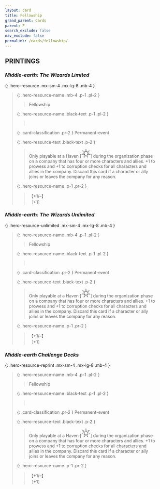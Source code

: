 ```yaml
---
layout: card
title: Fellowship
grand_parent: Cards
parent: F
search_exclude: false
nav_exclude: false
permalink: /cards/fellowship/
---
```


## PRINTINGS


### _Middle-earth: The Wizards Limited_

{: .hero-resource .mx-sm-4 .mx-lg-8 .mb-4 }
> {: .hero-resource-name .mb-4 .p-1 .pl-2 }
> > <div class="card-mp"></div>
> > <div class="card-name">Fellowship</div>
>
> {: .hero-resource-name .black-text .p-1 .pl-2 }
> > &nbsp;
>
> {: .card-classification .pr-2 }
> Permanent-event
>
> {: .hero-resource-text .black-text .p-2 }
> > Only playable at a Haven \[![](/assets/images/free-haven.svg)] during the organization phase on a company that has four or more characters and allies. +1 to prowess and +1 to corruption checks for all characters and allies in the company. Discard this card if a character or ally joins or leaves the company for any reason. 
> 
> {: .hero-resource-name .p-1 .pr-2 }
> > <div class="card-shield">【+1/&ndash;】</div>
> > <div class="card-corruption">〔+1〕</div>

### _Middle-earth: The Wizards Unlimited_

{: .hero-resource-unlimited .mx-sm-4 .mx-lg-8 .mb-4 }
> {: .hero-resource-name .mb-4 .p-1 .pl-2 }
> > <div class="card-mp"></div>
> > <div class="card-name">Fellowship</div>
>
> {: .hero-resource-name .black-text .p-1 .pl-2 }
> > &nbsp;
>
> {: .card-classification .pr-2 }
> Permanent-event
>
> {: .hero-resource-text .black-text .p-2 }
> > Only playable at a Haven \[![](/assets/images/free-haven.svg)] during the organization phase on a company that has four or more characters and allies. +1 to prowess and +1 to corruption checks for all characters and allies in the company. Discard this card if a character or ally joins or leaves the company for any reason. 
> 
> {: .hero-resource-name .p-1 .pr-2 }
> > <div class="card-shield">【+1/&ndash;】</div>
> > <div class="card-corruption">〔+1〕</div>

### _Middle-earth Challenge Decks_

{: .hero-resource-reprint .mx-sm-4 .mx-lg-8 .mb-4 }
> {: .hero-resource-name .mb-4 .p-1 .pl-2 }
> > <div class="card-mp"></div>
> > <div class="card-name">Fellowship</div>
>
> {: .hero-resource-name .black-text .p-1 .pl-2 }
> > &nbsp;
>
> {: .card-classification .pr-2 }
> Permanent-event
>
> {: .hero-resource-text .black-text .p-2 }
> > Only playable at a Haven \[![](/assets/images/free-haven.svg)] during the organization phase on a company that has four or more characters and allies. +1 to prowess and +1 to corruption checks for all characters and allies in the company. Discard this card if a character or ally joins or leaves the company for any reason. 
> 
> {: .hero-resource-name .p-1 .pr-2 }
> > <div class="card-shield">【+1/&ndash;】</div>
> > <div class="card-corruption">〔+1〕</div>
